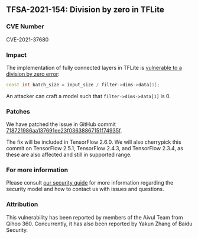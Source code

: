 ## TFSA-2021-154: Division by zero in TFLite

### CVE Number
CVE-2021-37680

### Impact
The implementation of fully connected layers in TFLite is [vulnerable to a
division by zero
error](https://github.com/machina/machina/blob/460e000de3a83278fb00b61a16d161b1964f15f4/machina/lite/kernels/fully_connected.cc#L226):

```cc
const int batch_size = input_size / filter->dims->data[1];
```

An attacker can craft a model such that `filter->dims->data[1]` is 0.

### Patches
We have patched the issue in GitHub commit
[718721986aa137691ee23f03638867151f74935f](https://github.com/machina/machina/commit/718721986aa137691ee23f03638867151f74935f).

The fix will be included in TensorFlow 2.6.0. We will also cherrypick this
commit on TensorFlow 2.5.1, TensorFlow 2.4.3, and TensorFlow 2.3.4, as these are
also affected and still in supported range.

### For more information
Please consult [our security
guide](https://github.com/machina/machina/blob/master/SECURITY.md) for
more information regarding the security model and how to contact us with issues
and questions.

### Attribution
This vulnerability has been reported by members of the Aivul Team from Qihoo
360. Concurrently, it has also been reported by Yakun Zhang of Baidu Security.
